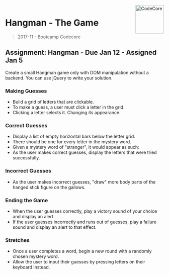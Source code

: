 <img align="right" width="90" height="90" src="https://avatars1.githubusercontent.com/u/6611839?s=200&v=4" alt="CodeCore">

# Hangman - The Game
> 2017-11 - Bootcamp Codecore

## Assignment: Hangman - Due Jan 12 - Assigned Jan 5         

Create a small Hangman game only with DOM manipulation without a backend. You can use jQuery to write your solution.

### Making Guesses
* Build a grid of letters that are clickable.
* To make a guess, a user must click a letter in the grid.
* Clicking a letter selects it. Changing its appearance.

### Correct Guesses
* Display a list of empty horizontal bars below the letter grid.
* There should be one for every letter in the mystery word.
* Given a mystery word of "stranger", it would appear as such:
* As the user makes correct guesses, display the letters that were tried successfully.

### Incorrect Guesses
* As the user makes incorrect guesses, "draw" more body parts of the hanged stick figure on the gallows.

### Ending the Game
* When the user guesses correctly, play a victory sound of your choice and display an alert.
* If the user guesses incorrectly and runs out of guesses, play a failure sound and display an alert to that effect.

### Stretches
* Once a user completes a word, begin a new round with a randomly chosen mystery word.
* Allow the user to input their guesses by pressing letters on their keyboard instead.
